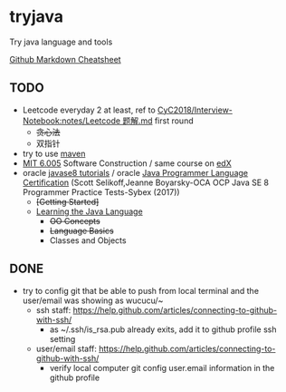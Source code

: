 # tryjava
Try java language and tools

[Github Markdown Cheatsheet](https://github.com/adam-p/markdown-here/wiki/Markdown-Cheatsheet)

## TODO
- Leetcode everyday 2 at least, ref to  [CyC2018/Interview-Notebook:notes/Leetcode 题解.md][1] first round
  - ~~贪心法~~
  - 双指针
- try to use [maven][2] 
- [MIT 6.005][3] Software Construction / same course on [edX][4]
- oracle [javase8 tutorials][5] / oracle [Java Programmer Language Certification][6] (Scott Selikoff,Jeanne Boyarsky-OCA OCP Java SE 8 Programmer Practice Tests-Sybex (2017))
  - ~~[Getting Started]~~
  - [Learning the Java Language](https://docs.oracle.com/javase/tutorial/java/index.html)
      - ~~OO Concepts~~
      - ~~Language Basics~~
      - Classes and Objects
  
## DONE
- try to config git that be able to push from local terminal and the user/email was showing as wucucu/~
  - ssh staff: https://help.github.com/articles/connecting-to-github-with-ssh/
    - as ~/.ssh/is_rsa.pub already exits, add it to github profile ssh setting
  - user/email staff: https://help.github.com/articles/connecting-to-github-with-ssh/
    - verify local computer git config user.email information in the github profile


[1]: https://github.com/CyC2018/Interview-Notebook/blob/master/notes/Leetcode%20%E9%A2%98%E8%A7%A3.md
[2]: https://maven.apache.org/
[3]: https://ocw.mit.edu/courses/electrical-engineering-and-computer-science/6-005-software-construction-spring-2016/index.htm
[4]: https://courses.edx.org/courses/course-v1:MITx+6.005.1x+3T2016/course/
[5]: https://docs.oracle.com/javase/tutorial/index.html
[6]: https://docs.oracle.com/javase/tutorial/extra/certification/index.html
